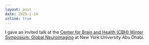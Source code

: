 ```yaml
---
layout: post
date: 2025-1-14
inline: true
---
```


I gave an invited talk at the [Center for Brain and Health (CBH) Winter Symposium: Global Neuroimaging](https://nyuad.nyu.edu/en/events/2025/january/brain-health-symposium.html) at New York University Abu Dhabi.